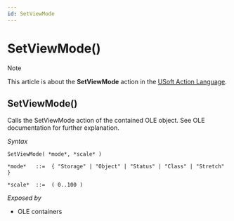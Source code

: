 ```yaml
---
id: SetViewMode
---
```


# SetViewMode()



> [!NOTE]
> This article is about the **SetViewMode** action in the [USoft Action Language](/docs/Task%20flow/Action%20Language%20reference/USoft%20Action%20Language.md).

## **SetViewMode()**

Calls the SetViewMode action of the contained OLE object. See OLE documentation for further explanation.

*Syntax*

```
SetViewMode( *mode*, *scale* )

*mode*   ::=  { "Storage" | "Object" | "Status" | "Class" | "Stretch" }

*scale*  ::=  ( 0..100 ) 
```

*Exposed by*

- OLE containers